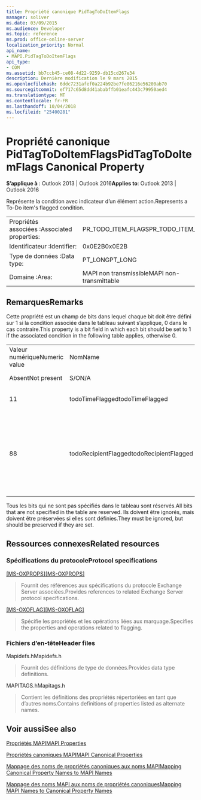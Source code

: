 ```yaml
---
title: Propriété canonique PidTagToDoItemFlags
manager: soliver
ms.date: 03/09/2015
ms.audience: Developer
ms.topic: reference
ms.prod: office-online-server
localization_priority: Normal
api_name:
- MAPI.PidTagToDoItemFlags
api_type:
- COM
ms.assetid: bb7ccb45-ce08-4d22-9259-db15cd267e34
description: Dernière modification le 9 mars 2015
ms.openlocfilehash: 6ddc7231afef0a224b92be7fe86216e56200ab70
ms.sourcegitcommit: ef717c65d8dd41ababffb01eafc443c79950aed4
ms.translationtype: MT
ms.contentlocale: fr-FR
ms.lasthandoff: 10/04/2018
ms.locfileid: "25400281"
---
```

# <a name="pidtagtodoitemflags-canonical-property"></a><span data-ttu-id="6e4b8-103">Propriété canonique PidTagToDoItemFlags</span><span class="sxs-lookup"><span data-stu-id="6e4b8-103">PidTagToDoItemFlags Canonical Property</span></span>

  
  
<span data-ttu-id="6e4b8-104">**S’applique à** : Outlook 2013 | Outlook 2016</span><span class="sxs-lookup"><span data-stu-id="6e4b8-104">**Applies to**: Outlook 2013 | Outlook 2016</span></span> 
  
<span data-ttu-id="6e4b8-105">Représente la condition avec indicateur d’un élément action.</span><span class="sxs-lookup"><span data-stu-id="6e4b8-105">Represents a To-Do item's flagged condition.</span></span>
  
|||
|:-----|:-----|
|<span data-ttu-id="6e4b8-106">Propriétés associées :</span><span class="sxs-lookup"><span data-stu-id="6e4b8-106">Associated properties:</span></span>  <br/> |<span data-ttu-id="6e4b8-107">PR_TODO_ITEM_FLAGS</span><span class="sxs-lookup"><span data-stu-id="6e4b8-107">PR_TODO_ITEM_FLAGS</span></span>  <br/> |
|<span data-ttu-id="6e4b8-108">Identificateur :</span><span class="sxs-lookup"><span data-stu-id="6e4b8-108">Identifier:</span></span>  <br/> |<span data-ttu-id="6e4b8-109">0x0E2B</span><span class="sxs-lookup"><span data-stu-id="6e4b8-109">0x0E2B</span></span>  <br/> |
|<span data-ttu-id="6e4b8-110">Type de données :</span><span class="sxs-lookup"><span data-stu-id="6e4b8-110">Data type:</span></span>  <br/> |<span data-ttu-id="6e4b8-111">PT_LONG</span><span class="sxs-lookup"><span data-stu-id="6e4b8-111">PT_LONG</span></span>  <br/> |
|<span data-ttu-id="6e4b8-112">Domaine :</span><span class="sxs-lookup"><span data-stu-id="6e4b8-112">Area:</span></span>  <br/> |<span data-ttu-id="6e4b8-113">MAPI non transmissible</span><span class="sxs-lookup"><span data-stu-id="6e4b8-113">MAPI non-transmittable</span></span>  <br/> |
   
## <a name="remarks"></a><span data-ttu-id="6e4b8-114">Remarques</span><span class="sxs-lookup"><span data-stu-id="6e4b8-114">Remarks</span></span>

<span data-ttu-id="6e4b8-115">Cette propriété est un champ de bits dans lequel chaque bit doit être défini sur 1 si la condition associée dans le tableau suivant s’applique, 0 dans le cas contraire.</span><span class="sxs-lookup"><span data-stu-id="6e4b8-115">This property is a bit field in which each bit should be set to 1 if the associated condition in the following table applies, otherwise 0.</span></span>
  
||||
|:-----|:-----|:-----|
|<span data-ttu-id="6e4b8-116">Valeur numérique</span><span class="sxs-lookup"><span data-stu-id="6e4b8-116">Numeric value</span></span>  <br/> |<span data-ttu-id="6e4b8-117">Nom</span><span class="sxs-lookup"><span data-stu-id="6e4b8-117">Name</span></span>  <br/> |<span data-ttu-id="6e4b8-118">Description</span><span class="sxs-lookup"><span data-stu-id="6e4b8-118">Description</span></span>  <br/> |
|<span data-ttu-id="6e4b8-119">Absent</span><span class="sxs-lookup"><span data-stu-id="6e4b8-119">Not present</span></span>  <br/> |<span data-ttu-id="6e4b8-120">S/O</span><span class="sxs-lookup"><span data-stu-id="6e4b8-120">N/A</span></span>  <br/> |<span data-ttu-id="6e4b8-121">Sans indicateur</span><span class="sxs-lookup"><span data-stu-id="6e4b8-121">Unflagged</span></span>  <br/> |
|<span data-ttu-id="6e4b8-122">1</span><span class="sxs-lookup"><span data-stu-id="6e4b8-122">1</span></span>  <br/> |<span data-ttu-id="6e4b8-123">todoTimeFlagged</span><span class="sxs-lookup"><span data-stu-id="6e4b8-123">todoTimeFlagged</span></span>  <br/> |<span data-ttu-id="6e4b8-124">Objet est marqué de temps</span><span class="sxs-lookup"><span data-stu-id="6e4b8-124">Object is time flagged</span></span>  <br/> |
|<span data-ttu-id="6e4b8-125">8</span><span class="sxs-lookup"><span data-stu-id="6e4b8-125">8</span></span>  <br/> |<span data-ttu-id="6e4b8-126">todoRecipientFlagged</span><span class="sxs-lookup"><span data-stu-id="6e4b8-126">todoRecipientFlagged</span></span>  <br/> |<span data-ttu-id="6e4b8-127">Ne doit être défini sur un objet de message provisoire, et cela signifie que l’objet est marqué pour les destinataires.</span><span class="sxs-lookup"><span data-stu-id="6e4b8-127">Should only be set on a draft message object, and it means that the object is flagged for recipients.</span></span>  <br/> |
   
<span data-ttu-id="6e4b8-128">Tous les bits qui ne sont pas spécifiés dans le tableau sont réservés.</span><span class="sxs-lookup"><span data-stu-id="6e4b8-128">All bits that are not specified in the table are reserved.</span></span> <span data-ttu-id="6e4b8-129">Ils doivent être ignorés, mais doivent être préservées si elles sont définies.</span><span class="sxs-lookup"><span data-stu-id="6e4b8-129">They must be ignored, but should be preserved if they are set.</span></span>
  
## <a name="related-resources"></a><span data-ttu-id="6e4b8-130">Ressources connexes</span><span class="sxs-lookup"><span data-stu-id="6e4b8-130">Related resources</span></span>

### <a name="protocol-specifications"></a><span data-ttu-id="6e4b8-131">Spécifications du protocole</span><span class="sxs-lookup"><span data-stu-id="6e4b8-131">Protocol specifications</span></span>

<span data-ttu-id="6e4b8-132">[[MS-OXPROPS]](https://msdn.microsoft.com/library/f6ab1613-aefe-447d-a49c-18217230b148%28Office.15%29.aspx)</span><span class="sxs-lookup"><span data-stu-id="6e4b8-132">[[MS-OXPROPS]](https://msdn.microsoft.com/library/f6ab1613-aefe-447d-a49c-18217230b148%28Office.15%29.aspx)</span></span>
  
> <span data-ttu-id="6e4b8-133">Fournit des références aux spécifications du protocole Exchange Server associées.</span><span class="sxs-lookup"><span data-stu-id="6e4b8-133">Provides references to related Exchange Server protocol specifications.</span></span>
    
<span data-ttu-id="6e4b8-134">[[MS-OXOFLAG]](https://msdn.microsoft.com/library/f1e50be4-ed30-4c2a-b5cb-8ff3aaaf9b91%28Office.15%29.aspx)</span><span class="sxs-lookup"><span data-stu-id="6e4b8-134">[[MS-OXOFLAG]](https://msdn.microsoft.com/library/f1e50be4-ed30-4c2a-b5cb-8ff3aaaf9b91%28Office.15%29.aspx)</span></span>
  
> <span data-ttu-id="6e4b8-135">Spécifie les propriétés et les opérations liées aux marquage.</span><span class="sxs-lookup"><span data-stu-id="6e4b8-135">Specifies the properties and operations related to flagging.</span></span>
    
### <a name="header-files"></a><span data-ttu-id="6e4b8-136">Fichiers d’en-tête</span><span class="sxs-lookup"><span data-stu-id="6e4b8-136">Header files</span></span>

<span data-ttu-id="6e4b8-137">Mapidefs.h</span><span class="sxs-lookup"><span data-stu-id="6e4b8-137">Mapidefs.h</span></span>
  
> <span data-ttu-id="6e4b8-138">Fournit des définitions de type de données.</span><span class="sxs-lookup"><span data-stu-id="6e4b8-138">Provides data type definitions.</span></span>
    
<span data-ttu-id="6e4b8-139">MAPITAGS.h</span><span class="sxs-lookup"><span data-stu-id="6e4b8-139">Mapitags.h</span></span>
  
> <span data-ttu-id="6e4b8-140">Contient les définitions des propriétés répertoriées en tant que d’autres noms.</span><span class="sxs-lookup"><span data-stu-id="6e4b8-140">Contains definitions of properties listed as alternate names.</span></span>
    
## <a name="see-also"></a><span data-ttu-id="6e4b8-141">Voir aussi</span><span class="sxs-lookup"><span data-stu-id="6e4b8-141">See also</span></span>



[<span data-ttu-id="6e4b8-142">Propriétés MAPI</span><span class="sxs-lookup"><span data-stu-id="6e4b8-142">MAPI Properties</span></span>](mapi-properties.md)
  
[<span data-ttu-id="6e4b8-143">Propriétés canoniques MAPI</span><span class="sxs-lookup"><span data-stu-id="6e4b8-143">MAPI Canonical Properties</span></span>](mapi-canonical-properties.md)
  
[<span data-ttu-id="6e4b8-144">Mappage des noms de propriétés canoniques aux noms MAPI</span><span class="sxs-lookup"><span data-stu-id="6e4b8-144">Mapping Canonical Property Names to MAPI Names</span></span>](mapping-canonical-property-names-to-mapi-names.md)
  
[<span data-ttu-id="6e4b8-145">Mappage des noms MAPI aux noms de propriétés canoniques</span><span class="sxs-lookup"><span data-stu-id="6e4b8-145">Mapping MAPI Names to Canonical Property Names</span></span>](mapping-mapi-names-to-canonical-property-names.md)

